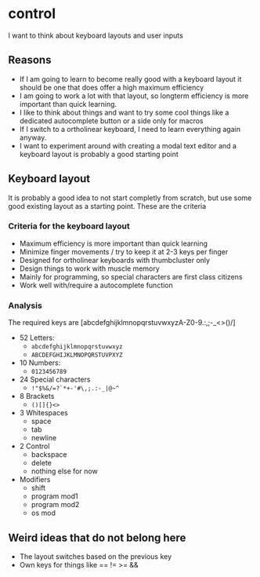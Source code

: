 # control
I want to think about keyboard layouts and user inputs

## Reasons
- If I am going to learn to become really good with a keyboard layout it should be one that does offer a high maximum efficiency
- I am going to work a lot with that layout, so longterm efficiency is more important than quick learning.
- I like to think about things and want to try some cool things like a dedicated autocomplete button or a side only for macros
- If I switch to a ortholinear keyboard, I need to learn everything again anyway.
- I want to experiment around with creating a modal text editor and a keyboard layout is probably a good starting point

## Keyboard layout
It is probably a good idea to not start completly from scratch, but use some good existing layout as a starting point. These are the criteria

### Criteria for the keyboard layout

- Maximum efficiency is more important than quick learning
- Minimize finger movements / try to keep it at 2-3 keys per finger
- Designed for ortholinear keyboards with thumbcluster only
- Design things to work with muscle memory
- Mainly for programming, so special characters are first class citizens
- Work well with/require a autocomplete function

### Analysis

The required keys are [abcdefghijklmnopqrstuvwxyzA-Z0-9.:,;-_<>()/]
- 52 Letters:
  - ```abcdefghijklmnopqrstuvwxyz```
  - ```ABCDEFGHIJKLMNOPQRSTUVPXYZ```
- 10 Numbers:
  - ```0123456789```
- 24 Special characters
  - ```!"$%&/=?`*+-'#\,;.:-_|@~^```
- 8 Brackets
  - ```()[]{}<>```
- 3 Whitespaces
  - space
  - tab
  - newline
- 2 Control
  - backspace
  - delete
  - nothing else for now
- Modifiers
  - shift
  - program mod1
  - program mod2
  - os mod

## Weird ideas that do not belong here
- The layout switches based on the previous key
- Own keys for things like == != >= &&

